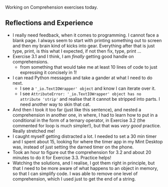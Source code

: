Working on Comprehension exercises today.  

## Reflections and Experience  
  
- I really need feedback, when it comes to programming. I cannot face a blank page. I always seem to start with printing something out to screen and then my brain kind of kicks into gear. Everything after that is just type, print, is this what I expected, if not then fix, type, print …  
- Exercise 3.1 and I think, I am *finally* getting good handle on comprehensions.  
    - from something that would take me at least 10 lines of code to just expressing it concisely in 1!  
- I can read Python messages and take a gander at what I need to do next.  
    - I see a `'_io.TextIOWrapper' object` and know I can iterate over it.  
    - I see `AttributeError: '_io.TextIOWrapper' object has no attribute 'strip'` and realise that it cannot be stripped into parts. I need another way to skin that cat.  
- And then I took it too far (just like this sentence), and nested a comprehension in another one, in where, I had to learn how to put in a conditional in the form of a ternary operator, in Exercise 3.2 (the commented for loop is much simpler!), but that was *very good* practice. Really stretched me! 
- I caught myself getting distracted a lot. I needed to set a 30 min timer and I spent about 15, looking for where the timer app in my Mint Desktop was, instead of just setting the darned timer on the phone.  
- Took an hour to figure out the comprehension for 3.2 and about 20 minutes to do it for Exercise 3.3. Practice helps!  
- Watching the solutions, and I realise, I got them right in principle, but that I need to be more aware of what happens to an object in memory, so that I can simplify code. I was able to remove one level of comprehension, which I used just to get the end of a string.  
